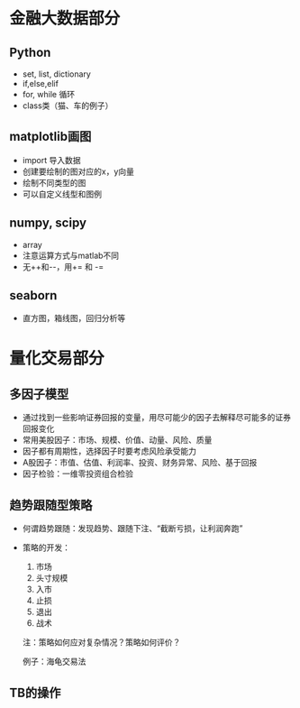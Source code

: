 # 金融大数据部分
## Python
- set, list, dictionary
- if,else,elif
- for, while 循环
- class类（猫、车的例子）
## matplotlib画图
- import 导入数据
- 创建要绘制的图对应的x，y向量
- 绘制不同类型的图
- 可以自定义线型和图例
## numpy, scipy
- array
- 注意运算方式与matlab不同
- 无++和--，用+= 和 -=
## seaborn
- 直方图，箱线图，回归分析等
# 量化交易部分
## 多因子模型
- 通过找到一些影响证券回报的变量，用尽可能少的因子去解释尽可能多的证券回报变化
- 常用美股因子：市场、规模、价值、动量、风险、质量
- 因子都有周期性，选择因子时要考虑风险承受能力
- A股因子：市值、估值、利润率、投资、财务异常、风险、基于回报
- 因子检验：一维零投资组合检验
## 趋势跟随型策略
- 何谓趋势跟随：发现趋势、跟随下注、“截断亏损，让利润奔跑”
- 策略的开发：
   1. 市场
   2. 头寸规模
   3. 入市
   4. 止损
   5. 退出
   6. 战术

    注：策略如何应对复杂情况？策略如何评价？

    例子：海龟交易法 
 ## TB的操作   
